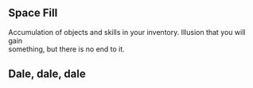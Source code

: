 Space Fill
---
Accumulation of objects and skills in your inventory. Illusion that you will gain   
something, but there is no end to it.

Dale, dale, dale
---
